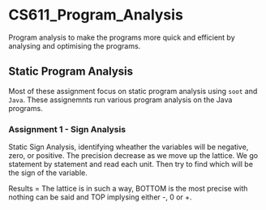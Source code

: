 # CS611_Program_Analysis
Program analysis to make the programs more quick and efficient by analysing and optimising the programs.

## Static Program Analysis
Most of these assignment focus on static program analysis using `soot` and `Java`. These assignemnts run various program analysis on the Java programs.

### Assignment 1 - Sign Analysis
Static Sign Analysis, identifying wheather the variables will be negative, zero, or positive. The precision decrease as we move up the lattice. We go statement by statement and read each unit. Then try to find which will be the sign of the variable.

Results = The lattice is in such a way, BOTTOM is the most precise with nothing can be said and TOP implysing either -, 0 or +.

